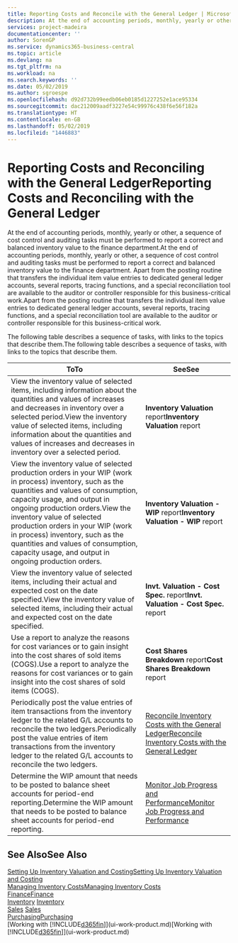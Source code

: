 ```yaml
---
title: Reporting Costs and Reconcile with the General Ledger | Microsoft Docs
description: At the end of accounting periods, monthly, yearly or other, a sequence of cost control and auditing tasks must be performed to report a correct and balanced inventory value to the finance department. Apart from the posting routine that transfers the individual item value entries to dedicated general ledger accounts, several reports, tracing functions, and a special reconciliation tool are available to the auditor or controller responsible for this business-critical work.
services: project-madeira
documentationcenter: ''
author: SorenGP
ms.service: dynamics365-business-central
ms.topic: article
ms.devlang: na
ms.tgt_pltfrm: na
ms.workload: na
ms.search.keywords: ''
ms.date: 05/02/2019
ms.author: sgroespe
ms.openlocfilehash: d92d732b99eedb06eb0185d1227252e1ace95334
ms.sourcegitcommit: dac212009aadf3227e54c99976c438f6e56f182a
ms.translationtype: HT
ms.contentlocale: en-GB
ms.lasthandoff: 05/02/2019
ms.locfileid: "1446883"
---
```

# <a name="reporting-costs-and-reconciling-with-the-general-ledger"></a><span data-ttu-id="fdcc1-104">Reporting Costs and Reconciling with the General Ledger</span><span class="sxs-lookup"><span data-stu-id="fdcc1-104">Reporting Costs and Reconciling with the General Ledger</span></span>
<span data-ttu-id="fdcc1-105">At the end of accounting periods, monthly, yearly or other, a sequence of cost control and auditing tasks must be performed to report a correct and balanced inventory value to the finance department.</span><span class="sxs-lookup"><span data-stu-id="fdcc1-105">At the end of accounting periods, monthly, yearly or other, a sequence of cost control and auditing tasks must be performed to report a correct and balanced inventory value to the finance department.</span></span> <span data-ttu-id="fdcc1-106">Apart from the posting routine that transfers the individual item value entries to dedicated general ledger accounts, several reports, tracing functions, and a special reconciliation tool are available to the auditor or controller responsible for this business-critical work.</span><span class="sxs-lookup"><span data-stu-id="fdcc1-106">Apart from the posting routine that transfers the individual item value entries to dedicated general ledger accounts, several reports, tracing functions, and a special reconciliation tool are available to the auditor or controller responsible for this business-critical work.</span></span>  

 <span data-ttu-id="fdcc1-107">The following table describes a sequence of tasks, with links to the topics that describe them.</span><span class="sxs-lookup"><span data-stu-id="fdcc1-107">The following table describes a sequence of tasks, with links to the topics that describe them.</span></span>   

|<span data-ttu-id="fdcc1-108">**To**</span><span class="sxs-lookup"><span data-stu-id="fdcc1-108">**To**</span></span>|<span data-ttu-id="fdcc1-109">**See**</span><span class="sxs-lookup"><span data-stu-id="fdcc1-109">**See**</span></span>|  
|------------|-------------|  
|<span data-ttu-id="fdcc1-110">View the inventory value of selected items, including information about the quantities and values of increases and decreases in inventory over a selected period.</span><span class="sxs-lookup"><span data-stu-id="fdcc1-110">View the inventory value of selected items, including information about the quantities and values of increases and decreases in inventory over a selected period.</span></span>|<span data-ttu-id="fdcc1-111">**Inventory Valuation** report</span><span class="sxs-lookup"><span data-stu-id="fdcc1-111">**Inventory Valuation** report</span></span>|  
|<span data-ttu-id="fdcc1-112">View the inventory value of selected production orders in your WIP (work in process) inventory, such as the quantities and values of consumption, capacity usage, and output in ongoing production orders.</span><span class="sxs-lookup"><span data-stu-id="fdcc1-112">View the inventory value of selected production orders in your WIP (work in process) inventory, such as the quantities and values of consumption, capacity usage, and output in ongoing production orders.</span></span>|<span data-ttu-id="fdcc1-113">**Inventory Valuation - WIP** report</span><span class="sxs-lookup"><span data-stu-id="fdcc1-113">**Inventory Valuation - WIP** report</span></span>|  
|<span data-ttu-id="fdcc1-114">View the inventory value of selected items, including their actual and expected cost on the date specified.</span><span class="sxs-lookup"><span data-stu-id="fdcc1-114">View the inventory value of selected items, including their actual and expected cost on the date specified.</span></span>|<span data-ttu-id="fdcc1-115">**Invt. Valuation - Cost Spec.** report</span><span class="sxs-lookup"><span data-stu-id="fdcc1-115">**Invt. Valuation - Cost Spec.** report</span></span>|  
|<span data-ttu-id="fdcc1-116">Use a report to analyze the reasons for cost variances or to gain insight into the cost shares of sold items (COGS).</span><span class="sxs-lookup"><span data-stu-id="fdcc1-116">Use a report to analyze the reasons for cost variances or to gain insight into the cost shares of sold items (COGS).</span></span>|<span data-ttu-id="fdcc1-117">**Cost Shares Breakdown** report</span><span class="sxs-lookup"><span data-stu-id="fdcc1-117">**Cost Shares Breakdown** report</span></span>|  
|<span data-ttu-id="fdcc1-118">Periodically post the value entries of item transactions from the inventory ledger to the related G/L accounts to reconcile the two ledgers.</span><span class="sxs-lookup"><span data-stu-id="fdcc1-118">Periodically post the value entries of item transactions from the inventory ledger to the related G/L accounts to reconcile the two ledgers.</span></span>|[<span data-ttu-id="fdcc1-119">Reconcile Inventory Costs with the General Ledger</span><span class="sxs-lookup"><span data-stu-id="fdcc1-119">Reconcile Inventory Costs with the General Ledger</span></span>](finance-how-to-post-inventory-costs-to-the-general-ledger.md)|  
|<span data-ttu-id="fdcc1-120">Determine the WIP amount that needs to be posted to balance sheet accounts for period-end reporting.</span><span class="sxs-lookup"><span data-stu-id="fdcc1-120">Determine the WIP amount that needs to be posted to balance sheet accounts for period-end reporting.</span></span>|[<span data-ttu-id="fdcc1-121">Monitor Job Progress and Performance</span><span class="sxs-lookup"><span data-stu-id="fdcc1-121">Monitor Job Progress and Performance</span></span>](projects-how-monitor-progress-performance.md)|

## <a name="see-also"></a><span data-ttu-id="fdcc1-122">See Also</span><span class="sxs-lookup"><span data-stu-id="fdcc1-122">See Also</span></span>  
[<span data-ttu-id="fdcc1-123">Setting Up Inventory Valuation and Costing</span><span class="sxs-lookup"><span data-stu-id="fdcc1-123">Setting Up Inventory Valuation and Costing</span></span>](finance-set-up-inventory-valuation-and-costing.md)  
[<span data-ttu-id="fdcc1-124">Managing Inventory Costs</span><span class="sxs-lookup"><span data-stu-id="fdcc1-124">Managing Inventory Costs</span></span>](finance-manage-inventory-costs.md)  
[<span data-ttu-id="fdcc1-125">Finance</span><span class="sxs-lookup"><span data-stu-id="fdcc1-125">Finance</span></span>](finance.md)  
<span data-ttu-id="fdcc1-126">[Inventory](inventory-manage-inventory.md) </span><span class="sxs-lookup"><span data-stu-id="fdcc1-126">[Inventory](inventory-manage-inventory.md) </span></span>  
<span data-ttu-id="fdcc1-127">[Sales](sales-manage-sales.md) </span><span class="sxs-lookup"><span data-stu-id="fdcc1-127">[Sales](sales-manage-sales.md) </span></span>  
[<span data-ttu-id="fdcc1-128">Purchasing</span><span class="sxs-lookup"><span data-stu-id="fdcc1-128">Purchasing</span></span>](purchasing-manage-purchasing.md)  
<span data-ttu-id="fdcc1-129">[Working with [!INCLUDE[d365fin](includes/d365fin_md.md)]](ui-work-product.md)</span><span class="sxs-lookup"><span data-stu-id="fdcc1-129">[Working with [!INCLUDE[d365fin](includes/d365fin_md.md)]](ui-work-product.md)</span></span>

